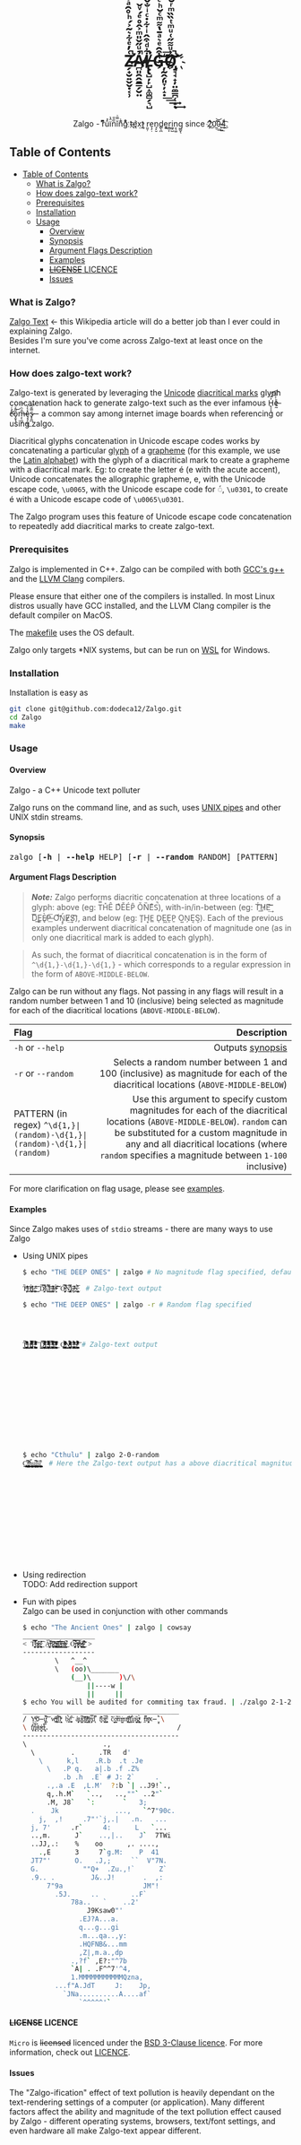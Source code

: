 <p align="center">
<h1 align="center">Z̷̶̶̛̗̟̮͍̬̬̣͔̹͑̓ͤ͋͛͂͐́ͪ̊̑ͣ̇̽ͨ͂ͯͫ̓̀ͧ̔ͯ̂ͬ̐͊ͮ̀̇̆̆͛́̑̊̍̽̅̊ͨͦ̀̃́ͪ͊͋͒ͮ̐ͪͩ̆̇̽̓̓̋ͪͬ̉͆ͫ͗̅̿͗ͤ̐͐͐̾ͯ͐ͪ̈ͫ͆̆̍ͨ̾̆̎̓̌̔̑͂̀ͪ͂̓͊͌̇̚̚̚͢͢͢͢͝͝ͅẢ̷̷̴̸̪͈̯̭̱̳̗̮̤ͧ̋̌̎ͫ͐̂̊ͤ́ͮ̌̿͌͑̔͌ͧ͋͑̓̓̅̉̈̄̎ͧ̋̎͌̓̓ͭ͌̃̈́ͪͥ̅͊̓́̂̍ͧ̅̂́̂ͣͬͩͦ̀̎ͫ̋ͪ͊̓̇ͤ͒̿̅̔̂ͯ͋̋͂̅ͧ̄ͫͪ͐͋̈̐͑̅ͭͦ̆ͤ̈͛̅ͭ͑ͨ̅̓ͭͤ́̚̚͢͢͢͞͞ͅL̸̸̶̸̢̢̺̦̙̺̝͚̻̗͉̺͋ͩ͒̂ͥ͋̇ͨͥ̐̌͐̍̋ͧ̐̉̐̄ͧ͌ͨ̈́̍ͧ̿ͪͪͨ͊̎̆͗͗̓ͮ̓ͭ̉̓̄̐ͪ̄ͥ̔̇͊ͩ͂̑͒̄͐͒ͩ̔̽͋͋̉̋̏ͭ̑̂͐͆̆ͪ̍̓̔̿̍͑̈́̃̔̏͑ͤ̄͋͐̉͌̑̄ͨͩ̒̓ͣͤͩ̆ͤ̚̚͘͢͠͠G̶͒̑ͤ͛ͣ̄̔͌ͫͨ̆ͪͨͭ̄͌ͦ͋͂̾̑͒ͧ̃̊̓ͨͪ̈́ͫͦ̋̾̂͐̽́̆̅͋̾͗͒ͥ̄̈̆ͨ̔̃ͦͧ̔̀͒ͯͩ͆ͥ̐ͩ̀ͣͧ͛͒̂̌͂̀ͪ̊ͣ͆̍ͧ͑̆́ͬ̒͂̔͒ͪͨ̆̽ͨͫͨ̒̓͐͊̈̽ͨͦ͆͜҉̦̰̭̗͈̞̦̝̣͘͘͟͟͢͝͞ͅO̸͗ͧ͌̋͑ͧͫͭ̏̏ͫͬ̆̿ͩͤ͊̋͐ͨͪ̿ͩ̈́͊ͤ̃̈́ͣ̇̏̃̽̿̉̃ͯ́̀͌ͫ̉́ͣ͊ͯ̇ͪͥ̎̾̏͊̓̒̅ͥͮͦ̾̌͒̓̒ͬ̎͐͌̎ͪͬ̉̈́̏̊ͨͩ̍ͩͧ̏͒̄̑̊ͧ̄̎ͥ̋͗͊̿̎͋̓́̚̚̚̚͟͝͡҉̡̛͉̘̟̦̤̼̳̪̜̝͢͝</h1>
<br/>
<br/>
<br/>
<p align="center">
    Zalgo - rͬ͆ͫû͗́ï̑̔n̏̑̎ĭ̿͗ǹ̉͌g͋̉ͦ t̴҉̨ę̛́x̨̕͢t r̤͈̹e͎̗̣n̘̙̮d̻̖̪e͓͉͍r̼̻̙i͚̠̺n͕̖͚g̳̬̖ since 2̛ͤ͜҉̦0̰̽͟͢͝0̶̨͔̏͟4͉ͩ͜͟͡.
</p>
</p>

## Table of Contents

- [Table of Contents](#table-of-contents)
  - [What is Zalgo?](#what-is-zalgo)
  - [How does zalgo-text work?](#how-does-zalgo-text-work)
  - [Prerequisites](#prerequisites)
  - [Installation](#installation)
  - [Usage](#usage)
    - [Overview](#overview)
    - [Synopsis](#synopsis)
    - [Argument Flags Description](#argument-flags-description)
    - [Examples](#examples)
    - [~~LICENSE~~ LICENCE](#license-licence)
    - [Issues](#issues)

### What is Zalgo?

[Zalgo Text](https://en.wikipedia.org/wiki/Zalgo_text) ← this Wikipedia article will do a better job than I ever could in explaining Zalgo.  
Besides I'm sure you've come across Zalgo-text at least once on the internet.  

### How does zalgo-text work?

Zalgo-text is generated by leveraging the [Unicode](https://en.wikipedia.org/wiki/Unicode) [diacritical marks](https://en.wikipedia.org/wiki/Diacritic) glyph concatenation hack to generate zalgo-text such as the ever infamous H̢͕̞̠͐̎ͨ͠͡e̶ͪ͐̌͏̢͔̘̰ c̛̓ͨ̇͏̶̗̤ͅo̡̬̘̗̎̑ͮ̀͜ṃ̶̨̪͎̐ͪͧ͞ȩ̧̹͖̹̽͛̾͟s̶̷̟̭̪̿̆͂͞  - a common say among internet image boards when referencing or using zalgo.

Diacritical glyphs concatenation in Unicode escape codes works by concatenating a particular [glyph](https://en.wikipedia.org/wiki/Glyph) of a [grapheme](https://en.wikipedia.org/wiki/Grapheme) (for this example, we use the [Latin alphabet](https://en.wikipedia.org/wiki/Latin_alphabet)) with the glyph of a diacritical mark to create a grapheme with a diacritical mark. Eg: to create the letter é (e with the acute accent), Unicode concatenates the allographic grapheme, e, with  the Unicode escape code, `\u0065`, with the Unicode escape code for ◌́, `\u0301`, to create é with a Unicode escape code of `\u0065\u0301`.  

The Zalgo program uses this feature of Unicode escape code concatenation to repeatedly add diacritical marks to create zalgo-text.

### Prerequisites

Zalgo is implemented in C++. Zalgo can be compiled with both [GCC's g++](https://gcc.gnu.org/) and the [LLVM Clang](https://clang.llvm.org/) compilers.  

Please ensure that either one of the compilers is installed. In most Linux distros usually have GCC installed, and the LLVM Clang compiler is the default compiler on MacOS.  

The [makefile](https://github.com/dodeca12/Zalgo/blob/master/makefile) uses the OS default.

Zalgo only targets *NIX systems, but can be run on [WSL](https://docs.microsoft.com/en-us/windows/wsl/about) for Windows.

### Installation

Installation is easy as

```sh
git clone git@github.com:dodeca12/Zalgo.git
cd Zalgo
make
```

### Usage

#### Overview

Zalgo - a C++ Unicode text polluter  

Zalgo runs on the command line, and as such, uses [UNIX pipes](https://en.wikipedia.org/wiki/Pipeline_(Unix)) and other UNIX stdin streams.  

#### Synopsis

<pre>
zalgo [<b>-h</b> | <b>--help</b> HELP] [<b>-r</b> | <b>--random</b> RANDOM] [PATTERN]
</pre>

#### Argument Flags Description

> ***Note:*** Zalgo performs diacritic concatenation at three locations of a glyph: above (eg: T̿H̽Ê DͣĚÉP̑ ǑN̏EͣS̚), with-in/in-between (eg: T́͘͡H̷̛͟E͢͝͡ D̨̨͞Ȩ͟͏È̸̢P̶͟͞ Ơ͝͝Ń̡̡E̸̷͢S͏̸͡), and below (eg: T̙H͓E̲ DͅE͖ḘP̱ O͍N̗E͔S͕). Each of the previous examples underwent diacritical concatenation of magnitude one (as in only one diacritical mark is added to each glyph).  

> As such, the format of diacritical concatenation is in the form of `^\d{1,}-\d{1,}-\d{1,}` - which corresponds to a regular expression in the form of `ABOVE-MIDDLE-BELOW`.  

Zalgo can be run without any flags. Not passing in any flags will result in a random number between 1 and 10 (inclusive) being selected as magnitude for each of the diacritical locations (`ABOVE-MIDDLE-BELOW`).  

|Flag  |Description  |
|:---------|---------:|
| `-h` or `--help` | Outputs [synopsis](#Synopsis) |
| `-r` or `--random` | Selects a random number between 1 and 100 (inclusive) as magnitude for each of the diacritical locations (`ABOVE-MIDDLE-BELOW`) |
| PATTERN (in regex) `^\d{1,}\|(random)-\d{1,}\|(random)-\d{1,}\|(random)` | Use this argument to specify custom magnitudes for each of the diacritical locations (`ABOVE-MIDDLE-BELOW`). `random` can be substituted for a custom magnitude in any and all diacritical locations (where `random` specifies a magnitude between `1-100` inclusive)  |

For more clarification on flag usage, please see [examples](#Examples).

#### Examples

Since Zalgo makes uses of `stdio` streams - there are many ways to use Zalgo

- Using UNIX pipes

  ```bash
  $ echo "THE DEEP ONES" | zalgo # No magnitude flag specified, defaulting to random magnitudes for each diacritical location (1 to 10, inclusive)

  T̶̛̛̛̥̦̜̏ͫ͢͜͢͝Hͫͨ͘͟͏̛̛̭͚̫́͘͜Ę̶̶̥̟̤ͥ̊̕͜͜͝͞ D̏̓͝͏͏̸͏̙͖̥́͘͡Ę̸̟̲̲̿̆̀́̀̕͜͝E̸̶̴̢̛̯̟̳̽̔͘͢͟P̴̷̶̹̻͔͐ͮ́͘͠͝͠ O̶̴̧̧̧̙͕̫̾̚͘͡͠N̡̿͐̕͞͏̢̢͖̭͎̕͜Ę̶̴̶̷̛͂͂͟͏̦͎͕S̶̡̢̡̢̬̖̤̾̑́͜͞  # Zalgo-text output

  $ echo "THE DEEP ONES" | zalgo -r # Random flag specified



  
  T̛̞̜̺̹̬̘̞̥͉̣̮͕̖̼̜̱̲̰̦͕̤̥̺̥͙̠͎͙̟͎͖̦̭̰̼̰̮̝̲̠͙͉͕͙̭̖̮͙̰̱͎̱͉̠̳̰̭̫̮̹̞̪̼̬͎̝͔̘̥̟̥̟͙̝̜̝̝̪̙̭͓͇̬͖̥͕̈̈̐̑͆͛̏̔ͤ̀̂̈͒̓ͫ͛ͤ̍̒̚͘ͅͅH̡͇̮̮̠̝͎͖̭̰̖͎̹̩̟͎̦͙̯̫̲̪͇̜̰̘̺̳̱̘̳̙̳̣̱͉̝̪̼̪̺̰̝̠͍̪͎̘̘̥̮̺̭͙̱͕̣͙̤̰̣͍̹̲͍͕̩͇̠͉̗̻̗͚̻͓̙̮̞̱͖̳͖͔̘̹̻͍ͤ͂̿̃̅̓̋͋̊̽̿ͥͤͫͥͫ̃̇͋́̕ͅẺ̟̗͓͕͇̯̩̰̘̮̥̯͈̫̭͙͉͕̪͇̫̞͇̺̺̪͚̦̼̤̰͕̫̫̹̻̼͔̰͖͖͙̮̥̞̫͎̗̰̲̬̮̗̖̗̬͉̪̗͍̺̱̼͉͔̗̟̩͇̖̺̺̯͉̺̰̹͖͎̣̪͔͍̟̑ͪ̓̔ͬ͒ͥͦ̈́̈́̋ͫ͒̒ͦͭͣ̑̚̕͠ͅͅͅͅ D̦͕͕͖͔̤͉̮̭͍͉͇̻̭̟̘͔̟̥̱̰̟̻͎̱̬̟̩̟̬̫̘̦̗̦͓̯̰̭̗̟̗̱̹̠̳̥̬̺̳͕͍̠̰̙̬̟͔͔̹̠͖̼̤̖̱̱̰͖̪͉͓̘͚̟̜̞͍͓̬͕̜̥͗̊̈̌̿̋̉ͣ͋ͨͦ̆ͬ̈́ͭ̅̊̊͑̚͟͠ͅͅͅͅͅE̙͚̫̳͍̲̮͖͎̰̰̘̟͈͕̜͕̞̥͓͉̱̥̥̦̟̩̞̩̥̗̦̭̭͔͚͓̳̳̝̘̺̜̹̦̠̯̮̥̦̟͉̪̤̗̱̲̱̯̼̳̩͙̣͇͍͈̪̫̦̥̠̬͍͚̹̗̟͔̜̬̭̮̭̥͚ͬ̎͒̋̏ͭͤ̋ͩ̾̈́̎̒̓ͪ̇̿ͪͤͩ́͝ͅͅE̱̤̳̻̖̜͉͔̯͚̥̹̰̬̙̩̤̞̖͔̖̬͓̼͇̭̜̠̻͇̙͎͉̮̯̖̟̱̹̼͕̘̫͚̞̬͖͚̗͙̪͕̹̗̦̰̘͈̞͉̺̻̫̫̘̺̟̘̜͉͇̣̻͔͈̹̥̯̳̦̬͕̒̃̾ͦ͐̃ͭ̿͋̾̊̉̉̈́ͬͬͣ̐ͯͣ̕͠ͅͅͅͅͅͅP̷̪̰̙̬͙̻̯̜̪̮̼͔̦͇̮̘͖̳̗̲̗̫̤͖͕̣͕͚̥͓̯̬̜̲͉̘̣̖͚̜̤̮͚̱͙̬̫̻͙̬̞͉͉̭̼̻̟̲̬̤̞͓̺̥̞̞̜̝̟͕̤̭̩̟͙̗̫̦̼̙̰͎͓̤̖̦̼̖͆͑͗̄̎͐ͫͨ͐͊ͣ͗ͣ͆̅̃ͪ͊ͣͨ͢ Ǫ̶̮̰͎̥̱͎̫̞͎͚̟͔̪͓͇͚͔̱̰̺̩͇͍̩̖͉̤̳̜̤̲̲̲̝̹̗͉͙̠̫͇̟̠͓̗͇͍̗̘̦̪͉͔̮͍̻̼̝̲̯͔̠̭̮̥̞̟̥̱̮͈̱̯̤̙͙̥̝̠̬͇̙͎̦̱̀ͫ͗̈ͮ̀ͯ̍ͬͫ͆̆͛ͨ͑̏͛̂ͣ̚ͅͅͅN̛̫̙̜̲̹̟̫͔̰̺̘̩̳̱̣͈̬̜͙̬̟̭̱͉̜̫͎̘̯͉͚͎͓̙̪̭̘̰̘̫̜̜̼̼̺̼̟͍͉̝̣͈̪̰̰̤͔̩̦̩̘̥͖̝̗͕̟̲͙̲̮̗̖̙̮̼̦̗̠̠̖͙̲̰̮͉̝ͨ͋̇ͦͦͯ̈́ͤͤ͋̃̅ͨ͐̍̈́̀ͬͦͣ͝ͅẸ̡͕͙͙̠̤̞͉̞̰̺̭͔̰̲͇̩̱̮̩͎̙̮̲̳͍̞̯̳͓̠̫͈͙̦͈͚̤̱̝͇̜̲̳̬̘̘̰̬̰͍̣̫̗̪͖̺̦̞͚͖̫̩̮̜̬̟̘̺̟̩̹͇̼͚̹̱̯͉̣̗͈̝͔͔͓̯̽̊͌́̑̓ͬ̃ͩ̓͑̃̈́ͣͩ̐̊̄̾̂͜ͅS̛̞̺̳͉̮̫̹͕̰̬̩̪̫͔̻̭̣͕̲̱̗͔̫̲̰͎̙̩̲̗͇͖͇̥̪̘̼̖̫͓̝̰̟̣͖̺͚͎̝̯̻̣̻͚̯͖͍̲̠̜̫͇̖͕̣̝͙̮̞̙̥̦̬̯̥̙͔̖͕̣̥̩͍̦̤ͥ̔͊ͬ̾͌̂̔ͯ͋ͯ͗ͥ̄͂ͨͫ̉̈́̚͞ͅͅͅ # Zalgo-text output













  $ echo "Cthulu" | zalgo 2-0-random
  C̙͈̺̞̜͈͇͕̱͓͈͙̪̫̪̠̻̞̣̪̞̬̼̭̣̠͍̯͇̣̪͓̜̘̫͍̫̟̩̦̱̯̭̣̼̗̝̻̟̜̖̼͉̭̻͚̖̙̯͕͍̩͍̻̼̫̣̼̼̘͚̜̯͚͉̱͕̟̣̟̝̲̭͉̰̭͓͉͕̱̲̔̚ͅͅͅͅͅṭ̼̻͚̩̦̗̥̟̦̖͙͍͖̜̥͕̜̬̮̱͙͇͇̹̯̹̙͎̳̬͍̖̖̲̩̜̫̬̦̼̟̗̤̙͙̩͍̗̰̠̪̮͇̗̖̣̭̙͍͍̥̫͍̙͕͖̣̥̦̥͇̥̦͙̫̗̗̝̘̲̝̭͚͓̤͉͎̼̻̬̮͇͈̖͍͛ͫh͉̣͎̬̥͖̜̺͙͚̲̣̰̼̟̤̦̮͍̜͕̭̦̜̜̗̜̯̗̤̝̖̘̩̥͚̭̼̫̣̼̻̻̼̼͙̙̮͓͉̼̜͔͉͙͚̥̬̣̰̱͎̲̺͔̦̗̪͚̟̩̮̻͚̙̦͚̲̩͇̟̠̳͙̞̩̟̲̜̰͔͖́̈́ͅͅͅͅu̳̩̦͕̥̦̠͖͚̳̣̮̱̱͈̖͙̳̮̙̭̮͍͕̦͇̲̗̖͓͙̘̜͙̳͎̜̹͖̮̜̻̮̹̫͎͎̥̰̤̥͖͉͈̺̦͉̺͖̰̰͎̠̗̺͙̖̹̫͖̖̺̰̬̭̩̻͕̪̜͙̤͔̼͔͙̠̥͔̔͆ͅͅͅͅͅͅͅl̯͇̳̙̠̩͕͍̯͍͎̘̘̟̥̞̺̝̰͇̘̲̫̱̟̙͈̮͈̤̣̠͈̲̦͙͓͚̲̩͈̪̞͍̩̮͉͇̫̤̠̤̳̳͈͈̻̥̟̬̦̞̹͓̰̼͉̝̭̦̤̝̭̬͇̱̺̯̠̣̱̭̠͔͚͈̺̭͎̹̹̙͈͚͖̖̔̓ű̝͎̳̫͈͍̳̤̦̞̱̱͙͎͇̝̼̥͕̰͓̥̫̫̖̙̬̭̫̩̖͇̰̲̰͓͉͍̣̥̙͈̘͍͔̲̥̪͍͙̺̮̟̣̹̣͔͉̟̠̙̟͖̫͇̭̟̦̣͚̪̘̠̻̫͈͖̩̻̩͈̻̙̪̺͙̙͎̝͚͍͓͌ͅͅͅͅ  # Here the Zalgo-text output has a above diacritical magnitude of 2, a middle magnitude of 0, and the below magnitude of a random number between 1 and 100 inclusive














  ```

- Using redirection  
  TODO: Add redirection support

- Fun with pipes  
  Zalgo can be used in conjunction with other commands

  ```bash
  $ echo "The Ancient Ones" | zalgo | cowsay
  __________________
  < T̴̮̟̼͉̥͎̘͙͗̕͘͞͡͝͝ẖ̷̶̡̛̙̩̭̭̦͕ͬ̀͟͠ͅẹ̴̷̢̨̛͕͙̹͙̼͕̾͢͡ͅ A̶̶̶̛̗̻͍̤͖̼͖͔͑̀̕͠n̷̨̟̮͓̹̞̩̥̞̂̕͢͡͠͞c̷̶̶̢̢̻͉̰̪̤̭̠͎ͣ͝͡i̸̡̢̢͔͙̗̖̗̩̣̺ͥ̕͡͞ȩ̴̴̢̹͇̣̺̜̟̭̘ͪ́͘͠n̸̨͑̀́͏̶̶̗̗͈̘̝̱̯͇t̸̷̴͎̭̙͈̬̦̹̯̚̕͘͘͜ O̚͏̶̧͓͓͎͉̝̙̯̼̕͡͠͝n̶̶̿͏̴̸̗̖̹̮̦̞͕͎̀͞ẽ̷̶̷̶͙̤͓̘̜̩̱̥́͢͝s̴̴̷̰͇͓̳̼͇̬̭̚͘͜͠͞ >
  ------------------
          \   ^__^
          \   (oo)\_______
              (__)\       )\/\
                  ||----w |
                  ||     ||
  $ echo You will be audited for commiting tax fraud. | ./zalgo 2-1-2 | cowsay -f calvin
  _______________________________________
  / Ỵ̫ͬͦ͠o̶̦̹̔̏u̥̰ͬ͛͝ w̶̘̪ͫ̔ị̧̼ͤ͒l͎̱͊̈͘l̨̮̭ͮͯ ḅ͓̉̔͜e̞͓͒̇͞ ả̡̤͎ͧu̺̫͆ͭ͝d̛͍̭ͨ̇ị̸͔̽ͥt̢̞̳ͫ͐e̡̟̗ͬ̿d͒̚͏̜̖ f̛̼̞͂ͬo͚̖ͧ̚͢r̡̹̯͋ͩ c̩͉̅̀͘o̶̳̲̾͂m̶̖̺̏͑m͓ͬͦ͠ͅį̰̟ͧ̾ț̨͎̄͗ȉ͍̼̀͘n̬͈ͨ̏͢g̮̺ͭͮ̀ t̶̤̠͆͌a̧̯̯ͦͧx̶̘̬̀̈ \
  \ f͈̫̔̎͠r̢̖͔͒ͧa͙̹ͭ̈́́u̶̯̮̓ͦd̢͉̜ͣ̿.                                /
  ---------------------------------------
  \                   .,
    \         .      .TR   d'
      \      k,l    .R.b  .t .Je
        \   .P q.   a|.b .f .Z%
            .b .h  .E` # J: 2`     .
        .,.a .E  ,L.M'  ?:b `| ..J9!`.,
        q,.h.M`   `..,   ..,""` ..2"`
        .M, J8`   `:       `   3;
    .    Jk              ...,   `^7"90c.
      j,  ,!     .7"'`j,.|   .n.   ...
    j, 7'     .r`     4:      L   `...
    ..,m.      J`    ..,|..    J`  7TWi
    ..JJ,.:    %    oo      ,. ....,
      .,E      3     7`g.M:    P  41
    JT7"'      O.   .J,;     ``  V"7N.
    G.           ""Q+  .Zu.,!`      Z`
    .9.. .         J&..J!       .  ,:
        7"9a                    JM"!
          .5J.     ..        ..F`
              78a..   `    ..2'
                  J9Ksaw0"'
                .EJ?A...a.
                q...g...gi
                .m...qa..,y:
                .HQFNB&...mm
                ,Z|,m.a.,dp
              .,?f` ,E?:"^7b
              `A| . .F^^7'^4,
              1.MMMMMMMMMMMQzna,
          ...f"A.JdT     J:    Jp,
            `JNa..........A....af`
                `^^^^^'`
  ```

#### ~~LICENSE~~ LICENCE

`Micro` is ~~licensed~~ licenced under the [BSD 3-Clause licence](https://opensource.org/licenses/BSD-3-Clause). For more information, check out [LICENCE](LICENSE).

#### Issues

The "Zalgo-ification" effect of text pollution is heavily dependant on the text-rendering settings of a computer (or application). Many different factors affect the ability and magnitude of the text pollution effect caused by Zalgo - different operating systems, browsers, text/font settings, and even hardware all make Zalgo-text appear different.  
